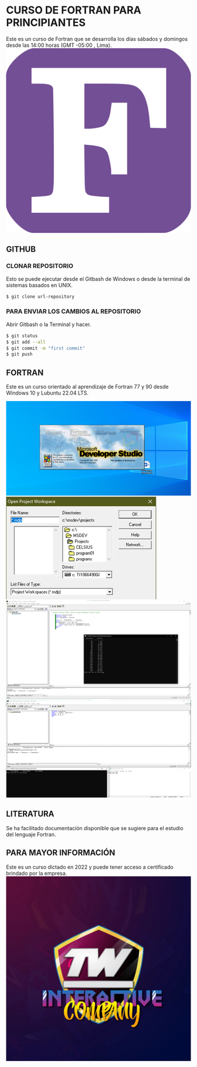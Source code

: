 # CURSO DE FORTRAN PARA PRINCIPIANTES
Este es un curso de Fortran que se desarrolla los días sábados y domingos desde las 14:00 horas (GMT -05:00 , Lima).
![GitHub Logo](/src/figure-fortran.png)
## GITHUB
### CLONAR REPOSITORIO
Esto se puede ejecutar desde el Gitbash de Windows o desde la terminal de sistemas basados en UNIX.
```bash
$ git clone url-repository
```
### PARA ENVIAR LOS CAMBIOS AL REPOSITORIO
Abrir Gitbash o la Terminal y hacer.
```bash
$ git status	
$ git add --all
$ git commit -m "first commit"
$ git push
```
## FORTRAN
Este es un curso orientado al aprendizaje de Fortran  77 y 90 desde Windows 10 y Lubuntu 22.04 LTS.

![Inicialización para el arranque o apertura del IDE Microsoft Developer Studio desde Windows](/src/2022-08-28-0816.png)
![Apertura de archivo desde Microsoft Developer Studio](/src/figura02.png)
![Ejemplo de visualización del IDE Microsoft Developer Studio](/src/2022-08-14-113055.png)
![Lectura de datos de archivo externo bajo la codificación de texto ASCII](/src/2022-08-28-0947.png)
## LITERATURA
Se ha facilitado documentación disponible que se sugiere para el estudio del lenguaje Fortran.

## PARA MAYOR INFORMACIÓN
Este es un curso dictado en 2022 y puede tener acceso a certificado brindado por la empresa.
![TW Interactive](/src/logo.jpg)